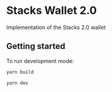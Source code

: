 # Stacks Wallet 2.0

Implementation of the Stacks 2.0 wallet

## Getting started

To run development mode:

```sh
yarn build
```

```sh
yarn dev
```
